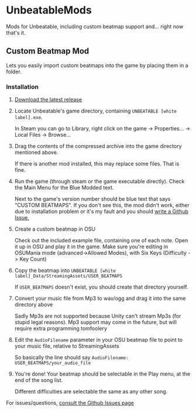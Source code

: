 # UnbeatableMods
Mods for Unbeatable, including custom beatmap support and... right now that's it.


## Custom Beatmap Mod

Lets you easily import custom beatmaps into the game by placing them in a folder.

### Installation

1) [Download the latest release](https://github.com/adrisj7/UnbeatableMods/releases)

2) Locate Unbeatable's game directory, containing `UNBEATABLE [white label].exe`.

	In Steam you can go to Library, right click on the game -> Properties... -> Local Files -> Browse...

3) Drag the contents of the compressed archive into the game directory mentioned above.

	If there is another mod installed, this may replace some files. That is fine.

4) Run the game (through steam or the game executable directly). Check the Main Menu for the Blue Modded text.

	Next to the game's version number should be blue text that says "CUSTOM BEATMAPS".
	If you don't see this, the mod didn't work, either due to installation problem or it's my fault and you should [write a Github Issue.](https://github.com/adrisj7/UnbeatableMods/issues)

5) Create a custom beatmap in OSU

	Check out the included example file, containing one of each note. Open it up in OSU and play it in the game.
	Make sure you're editing in OSUMania mode (advanced->Allowed Modes), with Six Keys (Difficulty -> Key Count)

6) Copy the beatmap into `UNBEATABLE [white label]_Data/StreamingAssets/USER_BEATMAPS`

	If `USER_BEATMAPS` doesn't exist, you should create that directory yourself.

7) Convert your music file from Mp3 to wav/ogg and drag it into the same directory above

	Sadly Mp3s are not supported because Unity can't stream Mp3s (for stupid legal reasons).
	Mp3 support may come in the future, but will require extra programming tomfoolery

8) Edit the `AudioFilename` parameter in your OSU beatmap file to point to your music file, relative to StreamingAssets

	So basically the line should say `AudioFilename: USER_BEATMAPS/your_audio_file`

9) You're done! Your beatmap should be selectable in the Play menu, at the end of the song list.

	Different difficulties are selectable the same as any other song.

For issues/questions, [consult the Github Issues page](https://github.com/adrisj7/UnbeatableMods/issues)

